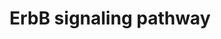 ---
annotations:
- id: PW:0000170
  parent: signaling pathway
  type: Pathway Ontology
  value: epidermal growth factor/neuregulin signaling pathway
- id: DOID:162
  parent: disease of cellular proliferation
  type: Disease Ontology
  value: cancer
- id: DOID:2377
  parent: central nervous system disease
  type: Disease Ontology
  value: multiple sclerosis
- id: DOID:10652
  parent: central nervous system disease
  type: Disease Ontology
  value: Alzheimer's disease
authors:
- MaintBot
- Christine Chichester
- Fehrhart
- Marvin M2
citedin:
- link: PMC7650246
description: The ErbB protein family or epidermal growth factor receptor (EGFR) family
  is a family of four structurally related receptor tyrosine kinases. Insufficient
  ErbB signaling in humans is associated with the development of neurodegenerative
  diseases, such as multiple sclerosis and Alzheimer's Disease. In mice loss of signaling
  by any member of the ErbB family results in embryonic lethality with defects in
  organs including the lungs, skin, heart and brain. Excessive ErbB signaling is associated
  with the development of a wide variety of types of solid tumor. ErbB-1 and ErbB-2
  are found in many human cancers and their excessive signaling may be critical factors
  in the development and malignancy of these tumors.  The ErbB protein family consists
  of 4 members      * ErbB-1, also named epidermal growth factor receptor (EGFR)     *
  ErbB-2, also named HER2 in humans and neu in rodents     * ErbB-3, also named HER3
  and     * ErbB-4, also named HER4  The four members of the ErbB protein family are
  capable of forming homodimers, heterodimers, and possibly higher order oligomers
  upon activation by a subset of potential growth factor ligands.
last-edited: 2019-12-15
organisms:
- Mus musculus
redirect_from:
- /index.php/Pathway:WP1261
- /instance/WP1261
- /instance/WP1261_rr108380
revision: r108380
schema-jsonld:
- '@context': https://schema.org/
  '@id': https://wikipathways.github.io/pathways/WP1261.html
  '@type': Dataset
  creator:
    '@type': Organization
    name: WikiPathways
  description: The ErbB protein family or epidermal growth factor receptor (EGFR)
    family is a family of four structurally related receptor tyrosine kinases. Insufficient
    ErbB signaling in humans is associated with the development of neurodegenerative
    diseases, such as multiple sclerosis and Alzheimer's Disease. In mice loss of
    signaling by any member of the ErbB family results in embryonic lethality with
    defects in organs including the lungs, skin, heart and brain. Excessive ErbB signaling
    is associated with the development of a wide variety of types of solid tumor.
    ErbB-1 and ErbB-2 are found in many human cancers and their excessive signaling
    may be critical factors in the development and malignancy of these tumors.  The
    ErbB protein family consists of 4 members      * ErbB-1, also named epidermal
    growth factor receptor (EGFR)     * ErbB-2, also named HER2 in humans and neu
    in rodents     * ErbB-3, also named HER3 and     * ErbB-4, also named HER4  The
    four members of the ErbB protein family are capable of forming homodimers, heterodimers,
    and possibly higher order oligomers upon activation by a subset of potential growth
    factor ligands.
  keywords:
  - Abl1
  - Akt3
  - Araf
  - Areg
  - Bad
  - Btc
  - Camk2a
  - Cblc
  - Cdkn1a
  - Cdkn1b
  - Crk
  - Egf
  - Egfr
  - Eif4ebp1
  - Elk1
  - Erbb2
  - Erbb3
  - Erbb4
  - Ereg
  - Gab1
  - Grb2
  - Gsk3b
  - Hbegf
  - Hras1
  - Jun
  - LOC100042150
  - Map2k1
  - Map2k7
  - Mapk1
  - Mapk8
  - Mtor
  - Myc
  - Nck1
  - Nrg1
  - Nrg3
  - Nrg4
  - Pak4
  - Pik3r5
  - Plcg1
  - Prkca
  - Ptk2
  - Shc2
  - Sos1
  - Src
  - Stat5a
  - Tgfa
  license: CC0
  name: ErbB signaling pathway
seo: CreativeWork
title: ErbB signaling pathway
wpid: WP1261
---